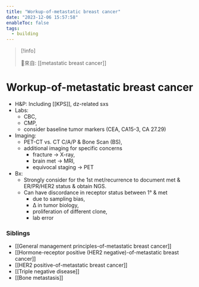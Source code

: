 ```yaml
---
title: "Workup-of-metastatic breast cancer"
date: "2023-12-06 15:57:58"
enableToc: false
tags:
  - building
---
```

> [!info]
>
> 🌱來自: [[metastatic breast cancer]]
# Workup-of-metastatic breast cancer
- H&P: Including [[KPS]], dz-related sxs
- Labs:
  - CBC,
  - CMP,
  - consider baseline tumor markers (CEA, CA15-3, CA 27.29)
- Imaging:
  - PET-CT vs. CT C/A/P & Bone Scan (BS),
  - additional imaging for specific concerns
    - fracture → X-ray,
    - brain met → MRI,
    - equivocal staging → PET
- Bx:
  - Strongly consider for the 1st met/recurrence to document met & ER/PR/HER2 status & obtain NGS.
  - Can have discordance in receptor status between 1° & met
    - due to sampling bias,
    - Δ in tumor biology,
    - proliferation of different clone,
    - lab error
### Siblings
- [[General management principles-of-metastatic breast cancer]]
- [[Hormone-receptor positive (HER2 negative)-of-metastatic breast cancer]]
- [[HER2 positive-of-metastatic breast cancer]]
- [[Triple negative disease]]
- [[Bone metastasis]]
